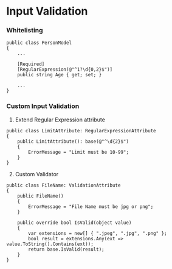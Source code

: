 # Input Validation
### Whitelisting
```
public class PersonModel
{
    ...

    [Required]
    [RegularExpression(@"^1?\d{0,2}$")]
    public string Age { get; set; }

    ...
}
```

### Custom Input Validation
1. Extend Regular Expression attribute
```
public class LimitAttribute: RegularExpressionAttribute
{
    public LimitAttribute(): base(@"^\d{2}$")
    {
        ErrorMessage = "Limit must be 10-99";
    }
}
```

2. Custom Validator
```
public class FileName: ValidationAttribute
{
    public FileName()
    {
        ErrorMessage = "File Name must be jpg or png";
    }

    public override bool IsValid(object value)
    {
        var extensions = new[] { ".jpeg", ".jpg", ".png" };
        bool result = extensions.Any(ext => value.ToString().Contains(ext));
        return base.IsValid(result);
    }
}
```

